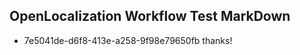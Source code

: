 ## OpenLocalization Workflow Test MarkDown
* 7e5041de-d6f8-413e-a258-9f98e79650fb thanks!

<!--HONumber=Jul16_HO5-->


